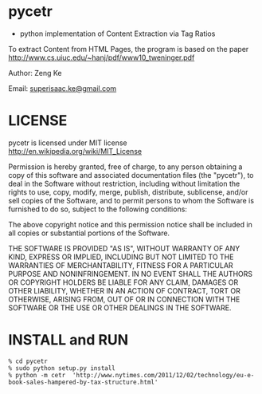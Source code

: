 pycetr
======
 - python implementation of Content Extraction via Tag Ratios

To extract Content from HTML Pages, the program is based on the paper http://www.cs.uiuc.edu/~hanj/pdf/www10_tweninger.pdf

Author: Zeng Ke 

Email: superisaac.ke@gmail.com

LICENSE
======
pycetr is licensed under MIT license http://en.wikipedia.org/wiki/MIT_License

Permission is hereby granted, free of charge, to any person obtaining
a copy of this software and associated documentation files (the
"pycetr"), to deal in the Software without restriction, including
without limitation the rights to use, copy, modify, merge, publish,
distribute, sublicense, and/or sell copies of the Software, and to
permit persons to whom the Software is furnished to do so, subject to
the following conditions:

The above copyright notice and this permission notice shall be
included in all copies or substantial portions of the Software.

THE SOFTWARE IS PROVIDED "AS IS", WITHOUT WARRANTY OF ANY KIND,
EXPRESS OR IMPLIED, INCLUDING BUT NOT LIMITED TO THE WARRANTIES OF
MERCHANTABILITY, FITNESS FOR A PARTICULAR PURPOSE AND
NONINFRINGEMENT. IN NO EVENT SHALL THE AUTHORS OR COPYRIGHT HOLDERS BE
LIABLE FOR ANY CLAIM, DAMAGES OR OTHER LIABILITY, WHETHER IN AN ACTION
OF CONTRACT, TORT OR OTHERWISE, ARISING FROM, OUT OF OR IN CONNECTION
WITH THE SOFTWARE OR THE USE OR OTHER DEALINGS IN THE SOFTWARE.

INSTALL and RUN
======

```
% cd pycetr
% sudo python setup.py install
% python -m cetr  'http://www.nytimes.com/2011/12/02/technology/eu-e-book-sales-hampered-by-tax-structure.html'
```
